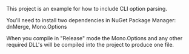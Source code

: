 This project is an example for how to include CLI option parsing.

You'll need to install two dependencies in NuGet Package Manager: dnMerge, Mono.Options

When you compile in "Release" mode the Mono.Options and any other required DLL's will be compiled into the project to produce one file.
